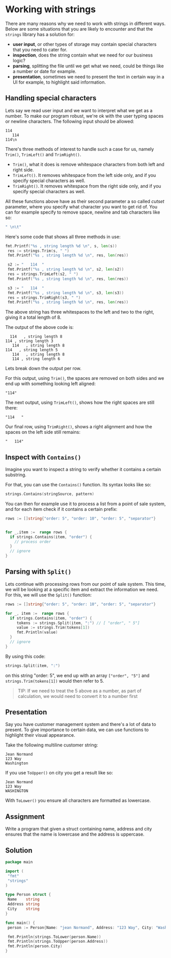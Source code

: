# Working with strings

There are many reasons why we need to work with strings in different ways. Below are some situations that you are likely to encounter and that the `strings` library has a solution for:

- **user input**, or other types of storage may contain special characters that you need to cater for.
- **inspection**, does the string contain what we need for our business logic?
- **parsing**, splitting the file until we get what we need, could be things like a number or date for example.
- **presentation**, sometimes we need to present the text in certain way in a UI for example, to highlight said information.

## Handling special characters

Lets say we read user input and we want to interpret what we get as a number. To make our program robust, we're ok with the user typing spaces or newline characters. The following input should be allowed:

```text
114
   114
114\n
```

There's three methods of interest to handle such a case for us, namely `Trim()`, `TrimLeft()` and `TrimRight()`.

- `Trim()`, what it does is remove whitespace characters from both left and right side.
- `TrimLeft()`. It removes whitespace from the left side only, and if you specify special characters as well.
- `TrimRight()`. It removes whitespace from the right side only, and if you specify special characters as well.

All these functions above have as their second parameter a so called _cutset_ parameter, where you specify what character you want to get rid of. You can for example specify to remove space, newline and tab characters like so:

```go
" \n\t"
```

Here's some code that shows all three methods in use:

```go
fmt.Printf("%s , string length %d \n", s, len(s))
 res := strings.Trim(s, " ")
 fmt.Printf("%s , string length %d \n", res, len(res))

 s2 := "   114  "
 fmt.Printf("%s , string length %d \n", s2, len(s2))
 res = strings.TrimLeft(s2, " ")
 fmt.Printf("%s , string length %d \n", res, len(res))

 s3 := "   114  "
 fmt.Printf("%s , string length %d \n", s3, len(s3))
 res = strings.TrimRight(s3, " ")
 fmt.Printf("%s , string length %d \n", res, len(res))
```

The above string has three whitespaces to the left and two to the right, giving it a total length of 8.

The output of the above code is:

```output
  114   , string length 8
114 , string length 3
   114   , string length 8
114   , string length 5
   114   , string length 8
   114 , string length 6
```

Lets break down the output per row.

For this output, using `Trim()`, the spaces are removed on both sides and we end up with something looking left aligned:

```output
"114"
```

The next output, using `TrimLeft()`, shows how the right spaces are still there:

```output
"114   "
```

Our final row, using `TrimRight()`, shows a right alignment and how the spaces on the left side still remains:

```output
"   114"
```

## Inspect with `Contains()`

Imagine you want to inspect a string to verify whether it contains a certain substring.

For that, you can use the `Contains()` function. Its syntax looks like so:

```go
strings.Contains(stringSource, pattern)
```

You can then for example use it to process a list from a point of sale system, and for each item check if it contains a certain prefix:

```go
rows := []string{"order: 5", "order: 10", "order: 5", "separator"}


for _,item :=  range rows {
  if strings.Contains(item, "order") {
    // process order
  }
  // ignore
}
```

## Parsing with `Split()`

Lets continue with processing rows from our point of sale system. This time, we will be looking at a specific item and extract the information we need. For this, we will use the `Split()` function:

```go
rows := []string{"order: 5", "order: 10", "order: 5", "separator"}

for _, item :=  range rows {
  if strings.Contains(item, "order") {
     tokens := strings.Split(item, ":") // [ "order", " 5"]
     value := strings.Trim(tokens[1])
     fmt.Println(value)
  }
  // ignore
}
```

By using this code:

```go
strings.Split(item, ":")
```

on this string "order: 5", we end up with an array `["order", "5"]` and `strings.Trim(tokens[1])` would then refer to 5.

> TIP: If we need to treat the 5 above as a number, as part of calculation, we would need to convert it to a number first

## Presentation

Say you have customer management system and there's a lot of data to present. To give importance to certain data, we can use functions to highlight their visual appearance.

Take the following multiline customer string:

```text
Jean Normand
123 Way
Washington
```

If you use `ToUpper()` on city you get a result like so:

```output
Jean Normand
123 Way
WASHINGTON
```

With `ToLower()` you ensure all characters are formatted as lowercase.

## Assignment

Write a program that given a struct containing name, address and city ensures that the name is lowercase and the address is uppercase.

## Solution

```go
package main

import (
 "fmt"
 "strings"
)

type Person struct {
 Name    string
 Address string
 City    string
}

func main() {
 person := Person{Name: "jean Normand", Address: "123 Way", City: "Washington"}

 fmt.Println(strings.ToLower(person.Name))
 fmt.Println(strings.ToUpper(person.Address))
 fmt.Println(person.City)
}
```
